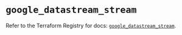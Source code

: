 # `google_datastream_stream`

Refer to the Terraform Registry for docs: [`google_datastream_stream`](https://registry.terraform.io/providers/hashicorp/google-beta/6.16.0/docs/resources/google_datastream_stream).
